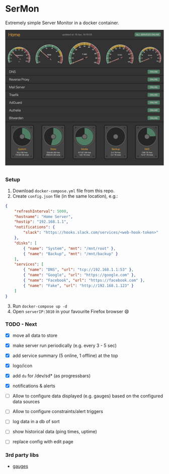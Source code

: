 # SerMon
Extremely simple Server Monitor in a docker container.

![Screemshot](screenshot.png)

### Setup
1. Download `docker-compose.yml` file from this repo.
2. Create `config.json` file (in the same location), e.g.:
```json
{
	"refreshInterval": 5000,
	"hostname": "Home Server",
	"hostip": "192.168.1.1",
	"notifications": {
		"slack": "https://hooks.slack.com/services/<web-hook-token>"
	},
	"disks": [
		{ "name": "System", "mnt": "/mnt/root" },
		{ "name": "Backup", "mnt": "/mnt/backup" }
	],
	"services": [
		{ "name": "DNS", "url": "tcp://192.168.1.1:53" },
		{ "name": "Google", "url": "https://google.com" },
		{ "name": "Facebook", "url": "https://facebook.com" },
		{ "name": "Fake", "url": "http://192.168.1.123" }
	]
}
```
3. Run `docker-compose up -d`
4. Open `serverIP:3010` in your favourite Firefox browser :smile:

### TODO - Next
- [x] move all data to store
- [x] make server run periodically (e.g. every 3 - 5 sec)
- [x] add service summary (5 online, 1 offline) at the top
- [x] logo/icon
- [x] add `du` for /dev/sd* (as progressbars)
- [x] notifications & alerts
- [ ] Allow to configure data displayed (e.g. gauges) based on the configured data sources
- [ ] Allow to configure constraints/alert triggers
- [ ] log data in a db of sort
- [ ] show historical data (ping times, uptime)
- [ ] replace config with edit page




### 3rd party libs
- [gauges](https://canvas-gauges.com/)
